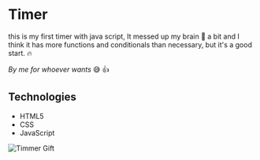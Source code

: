 # Timer

this is my first timer with java script, It messed up my brain 🤕  a bit and I think it has more functions and conditionals than necessary, but it's a good start. :fire:

_By me for whoever wants_ :sweat_smile: :+1:

## Technologies

* HTML5
* CSS
* JavaScript

![Timmer Gift](video/Timer.gif "This is a gift of the Timmer")
